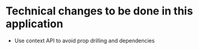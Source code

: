 # Technical changes to be done in this application

- Use context API to avoid prop drilling and dependencies
